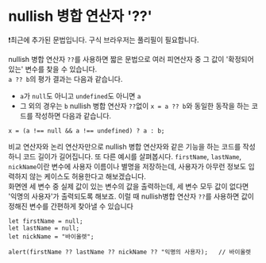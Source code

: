 # nullish 병합 연산자 '??'
   
❗최근에 추가된 문법입니다. 구식 브라우저는 풀리필이 필요합니다.
   
nullish 병합 연산자 `??`를 사용하면 짧은 문법으로 여러 피연산자 중 그 값이 '확정되어있는' 변수를 찾을 수 있습니다.   
`a ?? b`의 평가 결과는 다음과 같습니다.
- `a`가 `null`도 아니고 `undefined`도 아니면 `a`
- 그 외의 경우는 `b`
nullish 병합 연산자 `??`없이 `x = a ?? b`와 동일한 동작을 하는 코드를 작성하면 다음과 같습니다.
```
x = (a !== null && a !== undefined) ? a : b;
```
비교 연산자와 논리 연산자만으로 nullish 병합 연산자와 같은 기능을 하는 코드를 작성하니 코드 길이가 길어집니다.
또 다른 예시를 살펴봅시다. `firstName`, `lastName`, `nickName`이란 변수에 사용자 이름이나 별명을 저장하는데, 사용자가 아무런 정보도 입력하지 않는 케이스도 허용한다고 해보겠습니다.   
화면엔 세 변수 중 실제 값이 있는 변수의 값을 출력하는데, 세 변수 모두 값이 없다면 '익명의 사용자'가 출력되도록 해보죠. 이럴 때 nullish병합 연산자 `??`를 사용하면 값이 정해진 변수를 간편하게 찾아낼 수 있습니다
```
let firstName = null;
let lastName = null;
let nickName = "바이올렛";

alert(firstName ?? lastName ?? nickName ?? "익명의 사용자);   // 바이올렛
```
